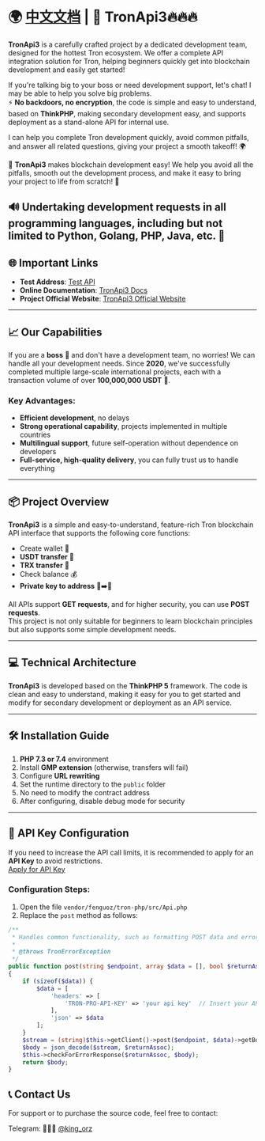 # 🌍 [中文文档](./README.md) | 🚀 TronApi3🔥🔥🔥

**TronApi3** is a carefully crafted project by a dedicated development team, designed for the hottest Tron ecosystem. We offer a complete API integration solution for Tron, helping beginners quickly get into blockchain development and easily get started!

If you're talking big to your boss or need development support, let's chat! I may be able to help you solve big problems.  
⚡ **No backdoors, no encryption**, the code is simple and easy to understand, based on **ThinkPHP**, making secondary development easy, and supports deployment as a stand-alone API for internal use.

I can help you complete Tron development quickly, avoid common pitfalls, and answer all related questions, giving your project a smooth takeoff! 🌍

🌟 **TronApi3** makes blockchain development easy! We help you avoid all the pitfalls, smooth out the development process, and make it easy to bring your project to life from scratch! 🚀

🔊 Undertaking development requests in all programming languages, including but not limited to Python, Golang, PHP, Java, etc. 💓
---

## 🌐 Important Links

- **Test Address**: [Test API](https://trx.phpcode.site/)
- **Online Documentation**: [TronApi3 Docs](https://tronapi.gitbook.io/trx)
- **Project Official Website**: [TronApi3 Official Website](https://www.phpcode.site/)

---

## 📈 Our Capabilities

If you are a **boss** 👔 and don't have a development team, no worries! We can handle all your development needs. Since **2020**, we've successfully completed multiple large-scale international projects, each with a transaction volume of over **100,000,000 USDT** 🌟.

### Key Advantages:
- **Efficient development**, no delays
- **Strong operational capability**, projects implemented in multiple countries
- **Multilingual support**, future self-operation without dependence on developers
- **Full-service, high-quality delivery**, you can fully trust us to handle everything

---

## 📦 Project Overview

**TronApi3** is a simple and easy-to-understand, feature-rich Tron blockchain API interface that supports the following core functions:
- Create wallet 🏦
- **USDT transfer** 💸
- **TRX transfer** 🔄
- Check balance 💰
- **Private key to address** 🔑➡️📍

All APIs support **GET requests**, and for higher security, you can use **POST requests**.  
This project is not only suitable for beginners to learn blockchain principles but also supports some simple development needs.

---

## 💻 Technical Architecture

**TronApi3** is developed based on the **ThinkPHP 5** framework. The code is clean and easy to understand, making it easy for you to get started and modify for secondary development or deployment as an API service.

---

## 🛠 Installation Guide

1. **PHP 7.3 or 7.4** environment
2. Install **GMP extension** (otherwise, transfers will fail)
3. Configure **URL rewriting**  
4. Set the runtime directory to the `public` folder
5. No need to modify the contract address
6. After configuring, disable debug mode for security

---

## 🔑 API Key Configuration

If you need to increase the API call limits, it is recommended to apply for an **API Key** to avoid restrictions.  
[Apply for API Key](https://www.trongrid.io/)

### Configuration Steps:

1. Open the file `vendor/fenguoz/tron-php/src/Api.php`
2. Replace the `post` method as follows:

```php
/**
 * Handles common functionality, such as formatting POST data and error handling
 *
 * @throws TronErrorException
 */
public function post(string $endpoint, array $data = [], bool $returnAssoc = false)
{
    if (sizeof($data)) {
        $data = [
            'headers' => [
                'TRON-PRO-API-KEY' => 'your api key'  // Insert your API key here
            ],
            'json' => $data
        ];
    }
    $stream = (string)$this->getClient()->post($endpoint, $data)->getBody();
    $body = json_decode($stream, $returnAssoc);
    $this->checkForErrorResponse($returnAssoc, $body);
    return $body;
}
```
## 📞 Contact Us
For support or to purchase the source code, feel free to contact:

Telegram: 🍭🍭🍭 [@king_orz](https://t.me/king_orz)   
